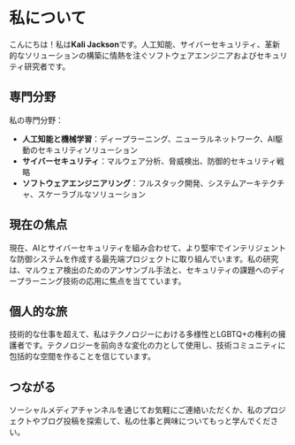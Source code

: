 # 私について

こんにちは！私は**Kali Jackson**です。人工知能、サイバーセキュリティ、革新的なソリューションの構築に情熱を注ぐソフトウェアエンジニアおよびセキュリティ研究者です。

## 専門分野

私の専門分野：
- **人工知能と機械学習**：ディープラーニング、ニューラルネットワーク、AI駆動のセキュリティソリューション
- **サイバーセキュリティ**：マルウェア分析、脅威検出、防御的セキュリティ戦略
- **ソフトウェアエンジニアリング**：フルスタック開発、システムアーキテクチャ、スケーラブルなソリューション

## 現在の焦点

現在、AIとサイバーセキュリティを組み合わせて、より堅牢でインテリジェントな防御システムを作成する最先端プロジェクトに取り組んでいます。私の研究は、マルウェア検出のためのアンサンブル手法と、セキュリティの課題へのディープラーニング技術の応用に焦点を当てています。

## 個人的な旅

技術的な仕事を超えて、私はテクノロジーにおける多様性とLGBTQ+の権利の擁護者です。テクノロジーを前向きな変化の力として使用し、技術コミュニティに包括的な空間を作ることを信じています。

## つながる

ソーシャルメディアチャンネルを通じてお気軽にご連絡いただくか、私のプロジェクトやブログ投稿を探索して、私の仕事と興味についてもっと学んでください。